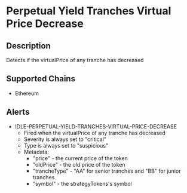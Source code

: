# Perpetual Yield Tranches Virtual Price Decrease

## Description

Detects if the virtualPrice of any tranche has decreased

## Supported Chains

- Ethereum

## Alerts

- IDLE-PERPETUAL-YIELD-TRANCHES-VIRTUAL-PRICE-DECREASE
  - Fired when the virtualPrice of any tranche has decreased
  - Severity is always set to "critical"
  - Type is always set to "suspicious"
  - Metadata:
    - "price" - the current price of the token
    - "oldPrice" - the old price of the token
    - "trancheType" - "AA" for senior tranches and "BB" for junior tranches
    - "symbol" - the strategyTokens's symbol
